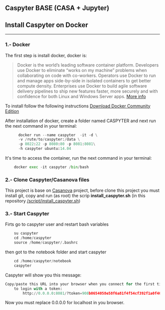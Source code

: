 ## Caspyter BASE (CASA + Jupyter)


## Install Caspyter on Docker
---

### 1.- Docker
The first step is install docker, docker is:

> Docker is the world’s leading software container platform. Developers use Docker to eliminate “works on my machine” problems when collaborating on code with co-workers. Operators use Docker to run and manage apps side-by-side in isolated containers to get better compute density. Enterprises use Docker to build agile software delivery pipelines to ship new features faster, more securely and with confidence for both Linux and Windows Server apps. [More info](https://www.docker.com/what-docker)

To install follow the following instructions [Download Docker Community Edition](https://www.docker.com/community-edition#/download)


After installation of docker, create a folder named CASPYTER and next run the next command in your terminal:
~~~python
      docker run --name caspyter  -it -d \
      -v /rute/to/caspyter:/data \
      -p 8022:22 -p 8080:80 -p 8081:8081\
      -h caspyter ubuntu:14.04
~~~

It's time to access the container, run the next command in your terminal:
~~~python
    docker exec -it caspyter /bin/bash
~~~

### 2.- Clone Caspyter/Casanova files

This project is base on [Casanova](https://github.com/kaspervd/casanova) project, before clone this project you must install git, copy and run (as root) the scrip **install_caspyter.sh** (in this repository  [/script/install_caspyter.sh](https://github.com/hfarias/caspyter/blob/master/README.md))


### 3.- Start Caspyter

Firts go to caspyter user and restart bash variables

~~~python
    su caspyter
    cd /home/caspyter
    source /home/caspyter/.bashrc
~~~

then got to the notebook folder and start caspyter


~~~python
    cd /home/caspyter/notebook
    caspyter
~~~

Caspyter will show you this message:
~~~python
Copy/paste this URL into your browser when you connect for the first time,
    to login with a token:
        http://0.0.0.0:8081/?token=908b0654058e58f6a81f4f54cf392f1a0f401f2da9d6cc62
~~~

Now you must replace 0.0.0.0 for localhost in you browser.

